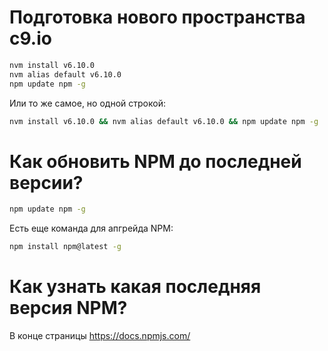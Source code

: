 Подготовка нового пространства c9.io
=====================================

```bash
nvm install v6.10.0
nvm alias default v6.10.0
npm update npm -g
```

Или то же самое, но одной строкой:

```bash
nvm install v6.10.0 && nvm alias default v6.10.0 && npm update npm -g
```

Как обновить NPM до последней версии?
=====================================

```bash
npm update npm -g
```

Есть еще команда для апгрейда NPM:

```bash
npm install npm@latest -g
```

Как узнать какая последняя версия NPM?
=================================

В конце страницы https://docs.npmjs.com/
